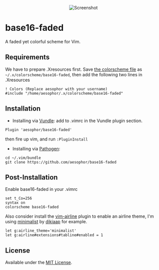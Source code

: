 <p align="center">
    <img src="https://i.imgur.com/z0iDrR8.png" alt="Screenshot">
</p>

# base16-faded
A faded yet colorful scheme for Vim.

## Requirements
We have to prepare .Xresources first. Save [the colorscheme file](https://github.com/aesophor/dotfiles/blob/master/.x/colorscheme/base16-faded) as `~/.x/colorscheme/base16-faded`,
then add the following two lines in .Xresources
```
! Colors (Replace aesophor with your username)
#include "/home/aesophor/.x/colorscheme/base16-faded"
```

## Installation
* Installing via [Vundle](https://github.com/VundleVim/Vundle.vim#quick-start):
add to .vimrc in the Vundle plugin section.
```
Plugin 'aesophor/base16-faded'
```

then fire up vim, and run `:PluginInstall`

* Installing via [Pathogen](https://github.com/tpope/vim-pathogen#installation):
```
cd ~/.vim/bundle
git clone https://github.com/aesophor/base16-faded
```

## Post-Installation
Enable base16-faded in your .vimrc
```
set t_Co=256
syntax on
colorscheme base16-faded
```

Also consider install the [vim-airline](https://github.com/vim-airline/vim-airline) plugin to enable an airline theme,
I'm using [minimalist](https://github.com/dikiaap/minimalist) by [dikiaap](https://github.com/dikiaap/) for example.
```
let g:airline_theme='minimalist'
let g:airline#extensions#tabline#enabled = 1
```

## License
Available under the [MIT License](https://github.com/aesophor/dotfiles/blob/master/LICENSE).
